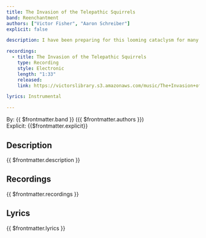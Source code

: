 ```yaml
---
title: The Invasion of the Telepathic Squirrels
band: Reenchantment
authors: ["Victor Fisher", "Aaron Schreiber"]
explicit: false

description: I have been preparing for this looming cataclysm for many years.

recordings:
  - title: The Invasion of the Telepathic Squirrels
    type: Recording
    style: Electronic
    length: "1:33"
    released: 
    link: https://victorslibrary.s3.amazonaws.com/music/The+Invasion+of+the+Telepathic+Squirrels/The+Invasion+of+the+Telepathic+Squirrels.mp3

lyrics: Instrumental

---
```


By: {{ $frontmatter.band }} ({{ $frontmatter.authors }})  
Explicit: {{$frontmatter.explicit}}

## Description

{{ $frontmatter.description }}

## Recordings

{{ $frontmatter.recordings }}

## Lyrics

{{ $frontmatter.lyrics }}
